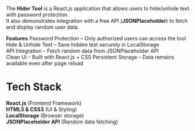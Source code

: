 The **Hider Tool** is a React.js application that allows users to hide/unhide text with password protection.  
It also demonstrates integration with a free API (**JSONPlaceholder**) to fetch and display random user data.  


**Features**
Password Protection – Only authorized users can access the tool  
Hide & Unhide Text – Save hidden text securely in LocalStorage  
API Integration – Fetch random data from JSONPlaceholder API  
Clean UI – Built with React.js + CSS
Persistent Storage – Data remains available even after page reload  

# Tech Stack

**React.js** (Frontend Framework)  
**HTML5 & CSS3** (UI & Styling)  
**LocalStorage** (Browser storage)  
**JSONPlaceholder API** (Random data fetching) 
